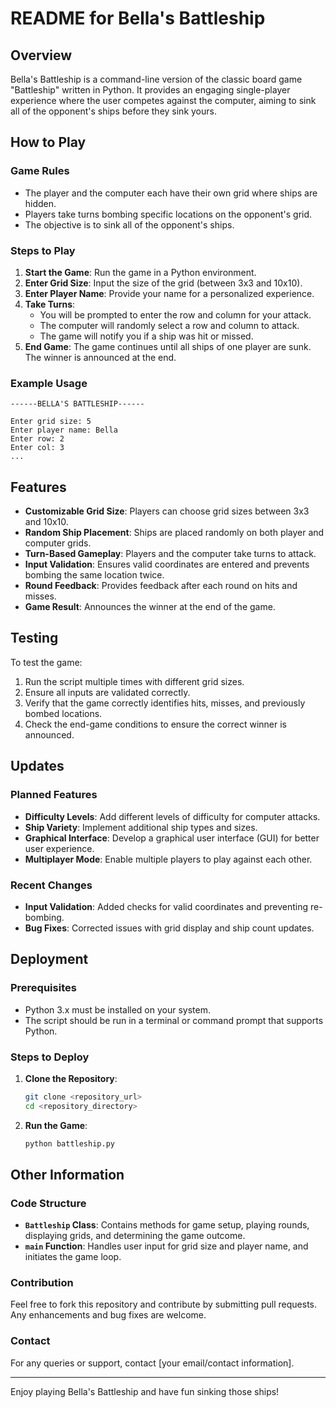 # README for Bella's Battleship

## Overview

Bella's Battleship is a command-line version of the classic board game "Battleship" written in Python. It provides an engaging single-player experience where the user competes against the computer, aiming to sink all of the opponent's ships before they sink yours.

## How to Play

### Game Rules

- The player and the computer each have their own grid where ships are hidden.
- Players take turns bombing specific locations on the opponent's grid.
- The objective is to sink all of the opponent's ships.

### Steps to Play

1. **Start the Game**: Run the game in a Python environment.
2. **Enter Grid Size**: Input the size of the grid (between 3x3 and 10x10).
3. **Enter Player Name**: Provide your name for a personalized experience.
4. **Take Turns**: 
   - You will be prompted to enter the row and column for your attack.
   - The computer will randomly select a row and column to attack.
   - The game will notify you if a ship was hit or missed.
5. **End Game**: The game continues until all ships of one player are sunk. The winner is announced at the end.

### Example Usage

```
------BELLA'S BATTLESHIP------

Enter grid size: 5
Enter player name: Bella
Enter row: 2
Enter col: 3
...
```

## Features

- **Customizable Grid Size**: Players can choose grid sizes between 3x3 and 10x10.
- **Random Ship Placement**: Ships are placed randomly on both player and computer grids.
- **Turn-Based Gameplay**: Players and the computer take turns to attack.
- **Input Validation**: Ensures valid coordinates are entered and prevents bombing the same location twice.
- **Round Feedback**: Provides feedback after each round on hits and misses.
- **Game Result**: Announces the winner at the end of the game.

## Testing

To test the game:
1. Run the script multiple times with different grid sizes.
2. Ensure all inputs are validated correctly.
3. Verify that the game correctly identifies hits, misses, and previously bombed locations.
4. Check the end-game conditions to ensure the correct winner is announced.

## Updates

### Planned Features

- **Difficulty Levels**: Add different levels of difficulty for computer attacks.
- **Ship Variety**: Implement additional ship types and sizes.
- **Graphical Interface**: Develop a graphical user interface (GUI) for better user experience.
- **Multiplayer Mode**: Enable multiple players to play against each other.

### Recent Changes

- **Input Validation**: Added checks for valid coordinates and preventing re-bombing.
- **Bug Fixes**: Corrected issues with grid display and ship count updates.

## Deployment

### Prerequisites

- Python 3.x must be installed on your system.
- The script should be run in a terminal or command prompt that supports Python.

### Steps to Deploy

1. **Clone the Repository**: 
    ```sh
    git clone <repository_url>
    cd <repository_directory>
    ```
2. **Run the Game**:
    ```sh
    python battleship.py
    ```

## Other Information

### Code Structure

- **`Battleship` Class**: Contains methods for game setup, playing rounds, displaying grids, and determining the game outcome.
- **`main` Function**: Handles user input for grid size and player name, and initiates the game loop.

### Contribution

Feel free to fork this repository and contribute by submitting pull requests. Any enhancements and bug fixes are welcome.

### Contact

For any queries or support, contact [your email/contact information].

---

Enjoy playing Bella's Battleship and have fun sinking those ships!
